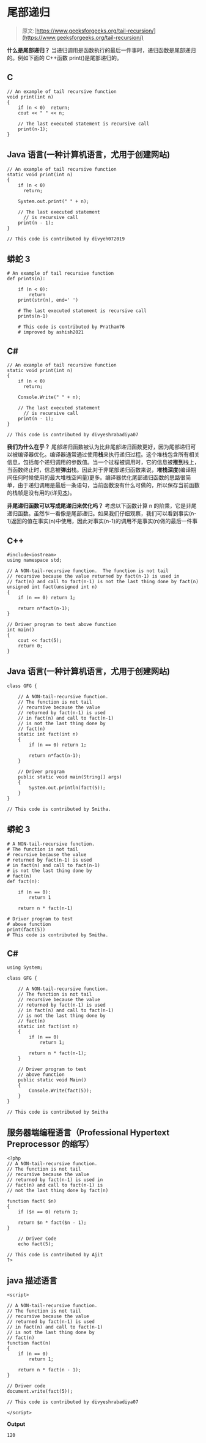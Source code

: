 # 尾部递归

> 原文:[https://www.geeksforgeeks.org/tail-recursion/](https://www.geeksforgeeks.org/tail-recursion/)

**什么是尾部递归？**
当递归调用是函数执行的最后一件事时，递归函数是尾部递归的。例如下面的 C++函数 print()是尾部递归的。

## C

```
// An example of tail recursive function
void print(int n)
{
    if (n < 0)  return;
    cout << " " << n;

    // The last executed statement is recursive call
    print(n-1);
}
```

## Java 语言(一种计算机语言，尤用于创建网站)

```
// An example of tail recursive function
static void print(int n)
{
    if (n < 0)
      return;

    System.out.print(" " + n);

    // The last executed statement
      // is recursive call
    print(n - 1);
}

// This code is contributed by divyeh072019
```

## 蟒蛇 3

```
# An example of tail recursive function
def prints(n):

    if (n < 0):
        return
    print(str(n), end=' ')

    # The last executed statement is recursive call
    prints(n-1)

    # This code is contributed by Pratham76
    # improved by ashish2021
```

## C#

```
// An example of tail recursive function
static void print(int n)
{
    if (n < 0)
      return;

    Console.Write(" " + n);

    // The last executed statement
      // is recursive call
    print(n - 1);
}

// This code is contributed by divyeshrabadiya07
```

**我们为什么在乎？**
尾部递归函数被认为比非尾部递归函数更好，因为尾部递归可以被编译器优化。编译器通常通过使用**栈**来执行递归过程。这个堆栈包含所有相关信息，包括每个递归调用的参数值。当一个过程被调用时，它的信息被**推到**栈上，当函数终止时，信息被**弹出**栈。因此对于非尾部递归函数来说，**堆栈深度**(编译期间任何时候使用的最大堆栈空间量)更多。编译器优化尾部递归函数的思路很简单，由于递归调用是最后一条语句，当前函数没有什么可做的，所以保存当前函数的栈帧是没有用的(详见[本](https://www.geeksforgeeks.org/tail-call-elimination/))。

**非尾递归函数可以写成尾递归来优化吗？**
考虑以下函数计算 n 的阶乘，它是非尾递归函数。虽然乍一看像是尾部递归。如果我们仔细观察，我们可以看到事实(n-1)返回的值在事实(n)中使用，因此对事实(n-1)的调用不是事实(n)做的最后一件事

## C++

```
#include<iostream>
using namespace std;

// A NON-tail-recursive function.  The function is not tail
// recursive because the value returned by fact(n-1) is used in
// fact(n) and call to fact(n-1) is not the last thing done by fact(n)
unsigned int fact(unsigned int n)
{
    if (n == 0) return 1;

    return n*fact(n-1);
}

// Driver program to test above function
int main()
{
    cout << fact(5);
    return 0;
}
```

## Java 语言(一种计算机语言，尤用于创建网站)

```
class GFG {

    // A NON-tail-recursive function.
    // The function is not tail
    // recursive because the value
    // returned by fact(n-1) is used
    // in fact(n) and call to fact(n-1)
    // is not the last thing done by
    // fact(n)
    static int fact(int n)
    {
        if (n == 0) return 1;

        return n*fact(n-1);
    }

    // Driver program
    public static void main(String[] args)
    {
        System.out.println(fact(5));
    }
}

// This code is contributed by Smitha.
```

## 蟒蛇 3

```
# A NON-tail-recursive function.
# The function is not tail
# recursive because the value
# returned by fact(n-1) is used
# in fact(n) and call to fact(n-1)
# is not the last thing done by
# fact(n)
def fact(n):

    if (n == 0):
        return 1

    return n * fact(n-1)

# Driver program to test
# above function
print(fact(5))
# This code is contributed by Smitha.
```

## C#

```
using System;

class GFG {

    // A NON-tail-recursive function.
    // The function is not tail
    // recursive because the value
    // returned by fact(n-1) is used
    // in fact(n) and call to fact(n-1)
    // is not the last thing done by
    // fact(n)
    static int fact(int n)
    {
        if (n == 0)
            return 1;

        return n * fact(n-1);
    }

    // Driver program to test
    // above function
    public static void Main()
    {
        Console.Write(fact(5));
    }
}

// This code is contributed by Smitha
```

## 服务器端编程语言（Professional Hypertext Preprocessor 的缩写）

```
<?php
// A NON-tail-recursive function.
// The function is not tail
// recursive because the value
// returned by fact(n-1) is used in
// fact(n) and call to fact(n-1) is
// not the last thing done by fact(n)

function fact( $n)
{
    if ($n == 0) return 1;

    return $n * fact($n - 1);
}

    // Driver Code
    echo fact(5);

// This code is contributed by Ajit
?>
```

## java 描述语言

```
<script>

// A NON-tail-recursive function.
// The function is not tail
// recursive because the value
// returned by fact(n-1) is used
// in fact(n) and call to fact(n-1)
// is not the last thing done by
// fact(n)
function fact(n)
{
    if (n == 0)
        return 1;

    return n * fact(n - 1);
}

// Driver code
document.write(fact(5));

// This code is contributed by divyeshrabadiya07

</script>
```

**Output**

```
120
```